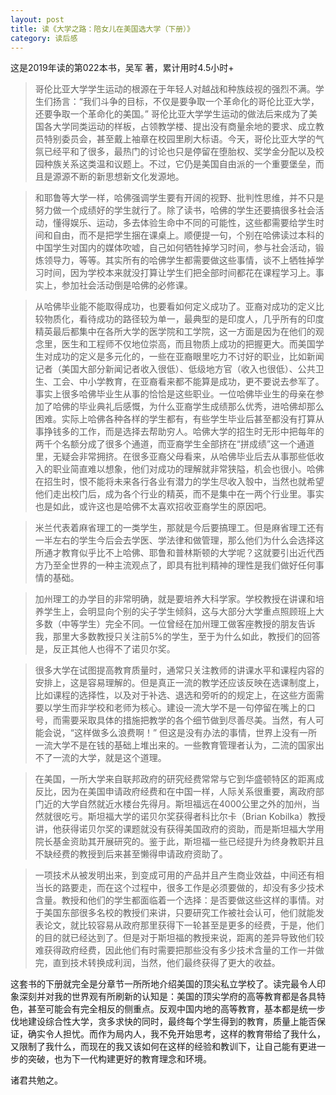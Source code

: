 ```yaml
---
layout: post
title: 读《大学之路：陪女儿在美国选大学（下册）》
category: 读后感
---
```

这是2019年读的第022本书，吴军 著，累计用时4.5小时+

>哥伦比亚大学学生运动的根源在于年轻人对越战和种族歧视的强烈不满。学生们扬言：“我们斗争的目标，不仅是要争取一个革命化的哥伦比亚大学，还要争取一个革命化的美国。” 哥伦比亚大学学生运动的做法后来成为了美国各大学同类运动的样板，占领教学楼、提出没有商量余地的要求、成立教员特别委员会，甚至戴上袖章在校园里刷大标语。今天，哥伦比亚大学的气氛已经平和了很多，最热门的讨论也只是停留在堕胎权、奖学金分配以及校园种族关系这类温和议题上。不过，它仍是美国自由派的一个重要堡垒，而且是源源不断的新思想新文化发源地。

>和耶鲁等大学一样，哈佛强调学生要有开阔的视野、批判性思维，并不只是努力做一个成绩好的学生就行了。除了读书，哈佛的学生还要搞很多社会活动，懂得娱乐、运动，多去体验生命中不同的可能性，这些都需要给学生时间和自由，而不是把学生捆在课桌上。顺便提一句，个别在哈佛读过本科的中国学生对国内的媒体吹嘘，自己如何牺牲掉学习时间，参与社会活动，锻炼领导力，等等。其实所有的哈佛学生都需要做这些事情，谈不上牺牲掉学习时间，因为学校本来就没打算让学生们把全部时间都花在课程学习上。事实上，参加社会活动倒是哈佛的必修课。

>从哈佛毕业能不能取得成功，也要看如何定义成功了。亚裔对成功的定义比较物质化，看待成功的路径较为单一，最典型的是印度人，几乎所有的印度精英最后都集中在各所大学的医学院和工学院，这一方面是因为在他们的观念里，医生和工程师不仅地位崇高，而且物质上成功的把握更大。而美国学生对成功的定义是多元化的，一些在亚裔眼里吃力不讨好的职业，比如新闻记者（美国大部分新闻记者收入很低）、低级地方官（收入也很低）、公共卫生、工会、中小学教育，在亚裔看来都不能算是成功，更不要说去参军了。事实上很多哈佛毕业生从事的恰恰是这些职业。一位哈佛毕业生的母亲在参加了哈佛的毕业典礼后感慨，为什么亚裔学生成绩那么优秀，进哈佛却那么困难。实际上哈佛各种各样的学生都有，有些学生毕业后甚至都没有打算从事挣钱多的工作，而是选择去帮助穷人。哈佛大学的招生时无形中把每年的两千个名额分成了很多个通道，而亚裔学生全部挤在“拼成绩”这一个通道里，无疑会非常拥挤。在很多亚裔父母看来，从哈佛毕业后去从事那些低收入的职业简直难以想象，他们对成功的理解就非常狭隘，机会也很小。哈佛在招生时，恨不能将未来各行各业有潜力的学生尽收入彀中，当然也就希望他们走出校门后，成为各个行业的精英，而不是集中在一两个行业里。事实也是如此，或许这也是哈佛不太喜欢招收亚裔学生的原因吧。

>米兰代表着麻省理工的一类学生，那就是今后要搞理工。但是麻省理工还有一半左右的学生今后会去学医、学法律和做管理，那么他们为什么会选择这所通才教育似乎比不上哈佛、耶鲁和普林斯顿的大学呢？这就要引出近代西方乃至全世界的一种主流观点了，即具有批判精神的理性是我们做好任何事情的基础。

>加州理工的办学目的非常明确，就是要培养大科学家。学校教授在讲课和培养学生上，会明显向个别的尖子学生倾斜，这与大部分大学重点照顾班上大多数（中等学生）完全不同。一位曾经在加州理工做客座教授的朋友告诉我，那里大多数教授只关注前5%的学生，至于为什么如此，教授们的回答是，反正其他人也得不了诺贝尔奖。

>很多大学在试图提高教育质量时，通常只关注教师的讲课水平和课程内容的安排上，这是容易理解的。但是真正一流的教学还应该反映在选课制度上，比如课程的选择性，以及对于补选、退选和旁听的的规定上，在这些方面需要以学生而非学校和老师为核心。建设一流大学不是一句停留在嘴上的口号，而需要采取具体的措施把教学的各个细节做到尽善尽美。当然，有人可能会说，“这样做多么浪费啊！” 但这是没有办法的事情，世界上没有一所一流大学不是在钱的基础上堆出来的。一些教育管理者认为，二流的国家出不了一流的大学，就是这个道理。

>在美国，一所大学来自联邦政府的研究经费常常与它到华盛顿特区的距离成反比，因为在美国申请政府经费和在中国一样，人际关系很重要，离政府部门近的大学自然就近水楼台先得月。斯坦福远在4000公里之外的加州，当然就很吃亏。斯坦福大学的诺贝尔奖获得者科比尔卡（Brian Kobilka）教授讲，他获得诺贝尔奖的课题就没有获得美国政府的资助，而是斯坦福大学用院长基金资助其开展研究的。鉴于此，斯坦福一些已经提升为终身教职并且不缺经费的教授到后来甚至懒得申请政府资助了。

>一项技术从被发明出来，到变成可用的产品并且产生商业效益，中间还有相当长的路要走，而在这个过程中，很多工作是必须要做的，却没有多少技术含量。教授和他们的学生都面临着一个选择：是否要做这些这样的事情。对于美国东部很多名校的教授们来讲，只要研究工作被社会认可，他们就能发表论文，就比较容易从政府那里获得下一轮甚至是更多的经费，于是，他们的目的就已经达到了。但是对于斯坦福的教授来说，距离的差异导致他们较难获得政府经费，因此他们有时需要把那些没有多少技术含量的工作一并做完，直到技术转换成利润，当然，他们最终获得了更大的收益。

这套书的下册就完全是分章节一所所地介绍美国的顶尖私立学校了。读完最令人印象深刻并对我的世界观有所刷新的认知是：美国的顶尖学府的高等教育都是各具特色，甚至可能会有完全相反的侧重点。反观中国内地的高等教育，基本都是统一步伐地建设综合性大学，贪多求快的同时，最终每个学生得到的教育，质量上能否保证，确实令人担忧。而作为局内人，我不免开始思考，这样的教育带给了我什么，又限制了我什么，而现在的我又该如何在这样的经验和教训下，让自己能有更进一步的突破，也为下一代构建更好的教育理念和环境。

诸君共勉之。